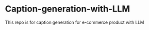 # Caption-generation-with-LLM

This repo is for caption generation for e-commerce product with LLM 

